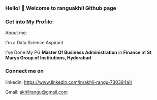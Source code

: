   ### Hello! 👋 Welcome to ranguakhil Github page 

<!--
**ranguakhil/ranguakhil** is a ✨ _special_ ✨ repository because its `README.md` (this file) appears on your GitHub profile.

Here are some ideas to get you started:

- 🔭 I’m currently working on ...
- 🌱 I’m currently learning ...
- 👯 I’m looking to collaborate on ...
- 🤔 I’m looking for help with ...
- 💬 Ask me about ...
- 📫 How to reach me: ...
- 😄 Pronouns: ...
- ⚡ Fun fact: ...
-->

### Get into My Profile:

About me:
  
I'm a Data Science Aspirant

I've Done My PG **Master Of Business Administration** in **Finance** at **St Marys Group of Institutions, Hyderabad**

### Connect me on

linkedin: https://www.linkedin.com/in/akhil-rangu-730394a1/

Gmail: akhilrangu@gmail.com


